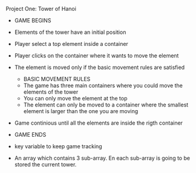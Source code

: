 Project One: Tower of Hanoi

* GAME BEGINS
* Elements of the tower have an initial position
* Player select a top element inside a container
* Player clicks on the container where it wants to move the element
* The element is moved only if the basic movement rules are satisfied
    * BASIC MOVEMENT RULES
    * The game has three main containers where you could move the elements of the tower
    * You can only move the element at the top
    * The element can only be moved to a container where the smallest element is larger than the one you are moving
* Game continious until all the elements are inside the rigth container
* GAME ENDS

* key variable to keep game tracking
* An array which contains 3 sub-array. En each sub-array is going to be stored the current tower.
